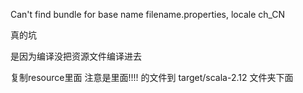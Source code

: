 Can't find bundle for base name filename.properties, locale ch_CN

真的坑 

是因为编译没把资源文件编译进去 

复制resource里面 注意是里面!!!! 的文件到 target/scala-2.12 文件夹下面